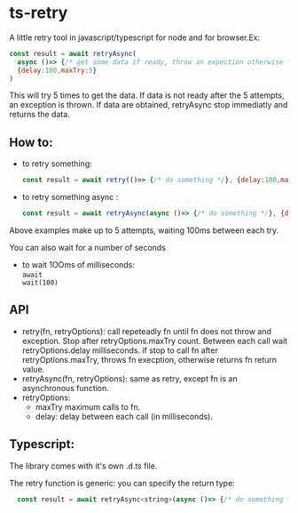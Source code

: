 # ts-retry
A little retry tool in javascript/typescript for node and for browser.Ex:
```javascript
const result = await retryAsync(
  async ()=> {/* get some data if ready, throw an expection otherwise */}, 
  {delay:100,maxTry:5}
)
```
This will try 5 times to get the data. If data is not ready after the 5 attempts,
an exception is thrown. If data are obtained, retryAsync stop immediatly and returns
the data. 

## How to:
* to retry something: 
  ```javascript
  const result = await retry(()=> {/* do something */}, {delay:100,maxTry:5})
  ```
* to retry something async : 
  ```javascript
  const result = await retryAsync(async ()=> {/* do something */}, {delay:100,maxTry:5})
  ```
Above examples make up to 5 attempts, waiting 100ms between each try.

You can also wait for a number of seconds
* to wait 1OOms of milliseconds: <br/><code>await wait(100)</code> 


## API
* retry(fn, retryOptions): call repeteadly fn until fn does not throw and exception. Stop after retryOptions.maxTry count. Between each call wait retryOptions.delay milliseconds.
if stop to call fn after retryOptions.maxTry, throws fn execption, otherwise returns fn return value.
* retryAsync(fn, retryOptions): same as retry, except fn is an asynchronous function.
* retryOptions:
  - maxTry maximum calls to fn.
  - delay: delay between each call (in milliseconds).

## Typescript:
The library comes with it's own .d.ts file. 

The retry function is generic: you can specify the return type:
```javascript
  const result = await retryAsync<string>(async ()=> {/* do something */}, {delay:100,maxTry:5})
```